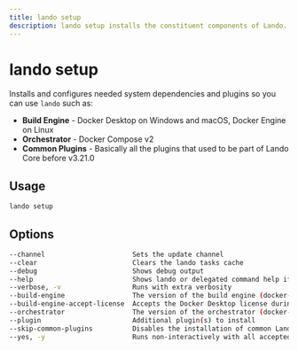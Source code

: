 ```yaml
---
title: lando setup
description: lando setup installs the constituent components of Lando.
---
```


# lando setup

Installs and configures needed system dependencies and plugins so you can use `lando` such as:

* **Build Engine** - Docker Desktop on Windows and macOS, Docker Engine on Linux
* **Orchestrator** - Docker Compose v2
* **Common Plugins** - Basically all the plugins that used to be part of Lando Core before v3.21.0


## Usage

```sh
lando setup
```

## Options

```sh
--channel                      Sets the update channel                                  [array] [choices: "edge", "none", "stable"]
--clear                        Clears the lando tasks cache                                                               [boolean]
--debug                        Shows debug output                                                                         [boolean]
--help                         Shows lando or delegated command help if applicable                                        [boolean]
--verbose, -v                  Runs with extra verbosity                                                                    [count]
--build-engine                 The version of the build engine (docker-desktop) to install             [string] [default: "4.27.2"]
--build-engine-accept-license  Accepts the Docker Desktop license during install instead of later        [boolean] [default: false]
--orchestrator                 The version of the orchestrator (docker-compose) to install             [string] [default: "2.24.5"]
--plugin                       Additional plugin(s) to install                                                [array] [default: []]
--skip-common-plugins          Disables the installation of common Lando plugins                         [boolean] [default: false]
--yes, -y                      Runs non-interactively with all accepted default answers                  [boolean] [default: false]
```
